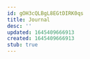 ```yaml
---
id: gOH3cQLBgL8EGtDIRK0qs
title: Journal
desc: ''
updated: 1645409666913
created: 1645409666913
stub: true
---
```


